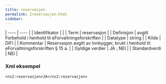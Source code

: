 ```yaml
---
title: reservasjon
permalink: 2reservasjon.html
sidebar:
---
```


| ---- | ---- |
| Identifikator |  |
| Term | reservasjon |
| Definisjon | avgitt Forbehold i henhold til eForvaltningsforskriften |
| Datatype | string |
| Kilde | DIFI |
| Kommentar | Reservasjon avgitt av Innbygger, brukt i henhold til eForvaltningsforskriften § 15 a. | 
| Gyldige verdier | JA ; NEI |
| Standardverdi | NEI |

### Xml eksempel

```
<ns2:reservasjon>JA</ns2:reservasjon>
```


